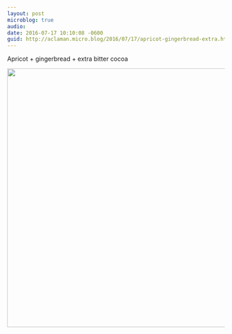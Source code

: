 ```yaml
---
layout: post
microblog: true
audio: 
date: 2016-07-17 10:10:08 -0600
guid: http://aclaman.micro.blog/2016/07/17/apricot-gingerbread-extra.html
---
```

Apricot + gingerbread + extra bitter cocoa

<img src="http://micro.alexclaman.com/uploads/2018/960b5197b6.jpg" width="600" height="600" />
